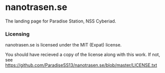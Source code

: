 # nanotrasen.se

The landing page for Paradise Station, NSS Cyberiad.

### Licensing
nanotrasen.se is licensed under the MIT (Expat) license.

You should have recieved a copy of the license along with this work. If not, see
<https://github.com/ParadiseSS13/nanotrasen.se/blob/master/LICENSE.txt>